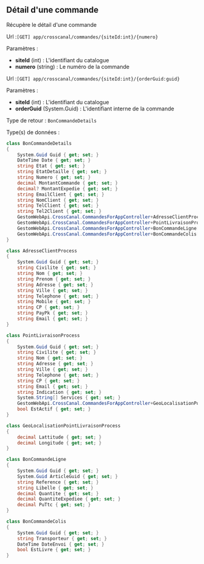 ## <span id='details'>Détail d'une commande</span>

Récupère le détail d'une commande

Url :`[GET] app/crosscanal/commandes/{siteId:int}/{numero}`

Paramètres : 

- **siteId** (int) : L'identifiant du catalogue
- **numero** (string) : Le numéro de la commande

Url :`[GET] app/crosscanal/commandes/{siteId:int}/{orderGuid:guid}`

Paramètres : 

- **siteId** (int) : L'identifiant du catalogue
- **orderGuid** (System.Guid) : L'identifiant interne de la commande

Type de retour : `BonCommandeDetails`

Type(s) de données :

```csharp
class BonCommandeDetails
{
	System.Guid Guid { get; set; }
	DateTime Date { get; set; }
	string Etat { get; set; }
	string EtatDetaille { get; set; }
	string Numero { get; set; }
	decimal MontantCommande { get; set; }
	decimal? MontantExpedie { get; set; }
	string EmailClient { get; set; }
	string NomClient { get; set; }
	string TelClient { get; set; }
	string Tel2Client { get; set; }
	GestomWebApi.CrossCanal.CommandesForAppController+AdresseClientProcess AdresseLivraison { get; set; }
	GestomWebApi.CrossCanal.CommandesForAppController+PointLivraisonProcess PointDeLivraison { get; set; }
	GestomWebApi.CrossCanal.CommandesForAppController+BonCommandeLigne[] Lignes { get; set; }
	GestomWebApi.CrossCanal.CommandesForAppController+BonCommandeColis[] Colis { get; set; }
}

class AdresseClientProcess
{
	System.Guid Guid { get; set; }
	string Civilite { get; set; }
	string Nom { get; set; }
	string Prenom { get; set; }
	string Adresse { get; set; }
	string Ville { get; set; }
	string Telephone { get; set; }
	string Mobile { get; set; }
	string CP { get; set; }
	string PayPk { get; set; }
	string Email { get; set; }
}

class PointLivraisonProcess
{
	System.Guid Guid { get; set; }
	string Civilite { get; set; }
	string Nom { get; set; }
	string Adresse { get; set; }
	string Ville { get; set; }
	string Telephone { get; set; }
	string CP { get; set; }
	string Email { get; set; }
	string Indication { get; set; }
	System.String[] Services { get; set; }
	GestomWebApi.CrossCanal.CommandesForAppController+GeoLocalisationPointLivraisonProcess Localisation { get; set; }
	bool EstActif { get; set; }
}

class GeoLocalisationPointLivraisonProcess
{
	decimal Lattitude { get; set; }
	decimal Longitude { get; set; }
}

class BonCommandeLigne
{
	System.Guid Guid { get; set; }
	System.Guid ArticleGuid { get; set; }
	string Reference { get; set; }
	string Libelle { get; set; }
	decimal Quantite { get; set; }
	decimal QuantiteExpediee { get; set; }
	decimal PuTtc { get; set; }
}

class BonCommandeColis
{
	System.Guid Guid { get; set; }
	string Transporteur { get; set; }
	DateTime DateEnvoi { get; set; }
	bool EstLivre { get; set; }
}

```

